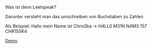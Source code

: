 Was ist denn Leetspeak?

Darunter versteht man das umschreiben von Buchstaben zu Zahlen

Als Beispiel: Hallo mein Name ist ChrisSka -> H4LL0 M31N N4M3 157 CHR155K4

[Demo](https://scripte.sbk-24.de/leetspeak/)
